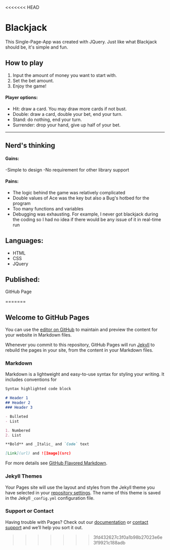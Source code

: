 <<<<<<< HEAD
# Blackjack
This Single-Page-App was created with JQuery. Just like what Blackjack should be, it's simple and fun.

## How to play
1. Input the amount of money you want to start with.
2. Set the bet amount.
3. Enjoy the game!

#### Player options:
- Hit: draw a card. You may draw more cards if not bust.
- Double: draw a card, double your bet, end your turn.
- Stand: do nothing, end your turn.
- Surrender: drop your hand, give up half of your bet.

___
## Nerd's thinking
#### Gains:
-Simple to design
-No requirement for other library support

#### Pains:
- The logic behind the game was relatively complicated
- Double values of Ace was the key but also a Bug's hotbed for the program
- Too many functions and variables
- Debugging was exhausting. For example, I never got blackjack during the coding so I had no idea if there would be any issue of it in real-time run

## Languages:
- HTML
- CSS
- JQuery

## Published:
GitHub Page




=======
## Welcome to GitHub Pages

You can use the [editor on GitHub](https://github.com/ziqingW/blackjack2/edit/master/README.md) to maintain and preview the content for your website in Markdown files.

Whenever you commit to this repository, GitHub Pages will run [Jekyll](https://jekyllrb.com/) to rebuild the pages in your site, from the content in your Markdown files.

### Markdown

Markdown is a lightweight and easy-to-use syntax for styling your writing. It includes conventions for

```markdown
Syntax highlighted code block

# Header 1
## Header 2
### Header 3

- Bulleted
- List

1. Numbered
2. List

**Bold** and _Italic_ and `Code` text

[Link](url) and ![Image](src)
```

For more details see [GitHub Flavored Markdown](https://guides.github.com/features/mastering-markdown/).

### Jekyll Themes

Your Pages site will use the layout and styles from the Jekyll theme you have selected in your [repository settings](https://github.com/ziqingW/blackjack2/settings). The name of this theme is saved in the Jekyll `_config.yml` configuration file.

### Support or Contact

Having trouble with Pages? Check out our [documentation](https://help.github.com/categories/github-pages-basics/) or [contact support](https://github.com/contact) and we’ll help you sort it out.
>>>>>>> 3fd432627c3f0a1b98b27023e6e3f9921c188adb
